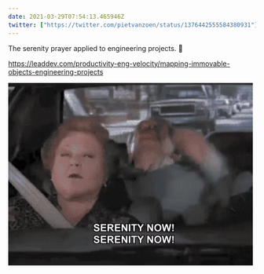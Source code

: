 ```yaml
---
date: 2021-03-29T07:54:13.465946Z
twitter: ["https://twitter.com/pietvanzoen/status/1376442555584380931"]
---
```

The serenity prayer applied to engineering projects. 💯 

https://leaddev.com/productivity-eng-velocity/mapping-immovable-objects-engineering-projects

![](/media/F80108B9-AD98-468F-9C42-9395284D1284.gif)
